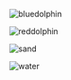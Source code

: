 ![bluedolphin](https://cloud.githubusercontent.com/assets/22534157/20694250/7a5c7a3a-b5a9-11e6-9d8d-701885fea15b.png)

![reddolphin](https://cloud.githubusercontent.com/assets/22534157/20694365/46a1f26e-b5aa-11e6-9c67-f41d30b9016a.png)

![sand](https://cloud.githubusercontent.com/assets/22534157/20694379/592b44c6-b5aa-11e6-897f-d45fcbb2fba9.png)

![water](https://cloud.githubusercontent.com/assets/22534157/20694380/5a608c3e-b5aa-11e6-8872-8b4b7bc6aa45.png)
